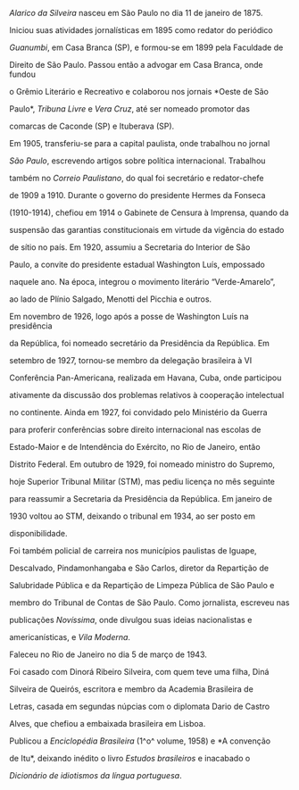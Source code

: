 

*Alarico da Silveira* nasceu em São Paulo no dia 11 de janeiro de 1875.



Iniciou suas atividades jornalísticas em 1895 como redator do periódico

*Guanumbi*, em Casa Branca (SP), e formou-se em 1899 pela Faculdade de

Direito de São Paulo. Passou então a advogar em Casa Branca, onde fundou

o Grêmio Literário e Recreativo e colaborou nos jornais *Oeste de São

Paulo*, *Tribuna Livre* e *Vera Cruz*, até ser nomeado promotor das

comarcas de Caconde (SP) e Ituberava (SP).



Em 1905, transferiu-se para a capital paulista, onde trabalhou no jornal

*São Paulo*, escrevendo artigos sobre política internacional. Trabalhou

também no *Correio Paulistano*, do qual foi secretário e redator-chefe

de 1909 a 1910. Durante o governo do presidente Hermes da Fonseca

(1910-1914), chefiou em 1914 o Gabinete de Censura à Imprensa, quando da

suspensão das garantias constitucionais em virtude da vigência do estado

de sítio no país. Em 1920, assumiu a Secretaria do Interior de São

Paulo, a convite do presidente estadual Washington Luís, empossado

naquele ano. Na época, integrou o movimento literário “Verde-Amarelo”,

ao lado de Plínio Salgado, Menotti del Picchia e outros.



Em novembro de 1926, logo após a posse de Washington Luís na presidência

da República, foi nomeado secretário da Presidência da República. Em

setembro de 1927, tornou-se membro da delegação brasileira à VI

Conferência Pan-Americana, realizada em Havana, Cuba, onde participou

ativamente da discussão dos problemas relativos à cooperação intelectual

no continente. Ainda em 1927, foi convidado pelo Ministério da Guerra

para proferir conferências sobre direito internacional nas escolas de

Estado-Maior e de Intendência do Exército, no Rio de Janeiro, então

Distrito Federal. Em outubro de 1929, foi nomeado ministro do Supremo,

hoje Superior Tribunal Militar (STM), mas pediu licença no mês seguinte

para reassumir a Secretaria da Presidência da República. Em janeiro de

1930 voltou ao STM, deixando o tribunal em 1934, ao ser posto em

disponibilidade.



Foi também policial de carreira nos municípios paulistas de Iguape,

Descalvado, Pindamonhangaba e São Carlos, diretor da Repartição de

Salubridade Pública e da Repartição de Limpeza Pública de São Paulo e

membro do Tribunal de Contas de São Paulo. Como jornalista, escreveu nas

publicações *Novíssima*, onde divulgou suas ideias nacionalistas e

americanísticas, e *Vila Moderna*.



Faleceu no Rio de Janeiro no dia 5 de março de 1943.



Foi casado com Dinorá Ribeiro Silveira, com quem teve uma filha, Diná

Silveira de Queirós, escritora e membro da Academia Brasileira de

Letras, casada em segundas núpcias com o diplomata Dario de Castro

Alves, que chefiou a embaixada brasileira em Lisboa.



Publicou a *Enciclopédia Brasileira* (1^o^ volume, 1958) e *A convenção

de Itu*, deixando inédito o livro *Estudos brasileiros* e inacabado o

*Dicionário de idiotismos da língua portuguesa*.



